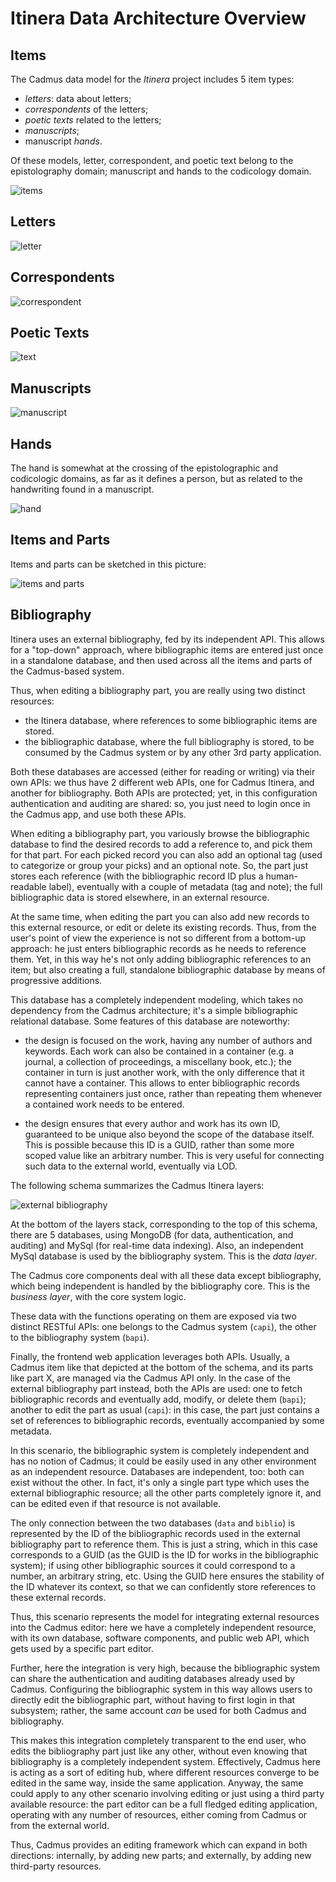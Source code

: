 # Itinera Data Architecture Overview

## Items

The Cadmus data model for the _Itinera_ project includes 5 item types:

- *letters*: data about letters;
- *correspondents* of the letters;
- *poetic texts* related to the letters;
- *manuscripts*;
- manuscript *hands*.

Of these models, letter, correspondent, and poetic text belong to the epistolography domain; manuscript and hands to the codicology domain.

![items](./images/models-items.png)

## Letters

![letter](./images/models-letter.png)

## Correspondents

![correspondent](./images/models-correspondent.png)

## Poetic Texts

![text](./images/models-text.png)

## Manuscripts

![manuscript](./images/models-ms.png)

## Hands

The hand is somewhat at the crossing of the epistolographic and codicologic domains, as far as it defines a person, but as related to the handwriting found in a manuscript.

![hand](./images/models-hand.png)

## Items and Parts

Items and parts can be sketched in this picture:

![items and parts](./images/items-n-parts.png)

## Bibliography

Itinera uses an external bibliography, fed by its independent API. This allows for a "top-down" approach, where bibliographic items are entered just once in a standalone database, and then used across all the items and parts of the Cadmus-based system.

Thus, when editing a bibliography part, you are really using two distinct resources:

- the Itinera database, where references to some bibliographic items are stored.
- the bibliographic database, where the full bibliography is stored, to be consumed by the Cadmus system or by any other 3rd party application.

Both these databases are accessed (either for reading or writing) via their own APIs: we thus have 2 different web APIs, one for Cadmus Itinera, and another for bibliography. Both APIs are protected; yet, in this configuration authentication and auditing are shared: so, you just need to login once in the Cadmus app, and use both these APIs.

When editing a bibliography part, you variously browse the bibliographic database to find the desired records to add a reference to, and pick them for that part. For each picked record you can also add an optional tag (used to categorize or group your picks) and an optional note. So, the part just stores each reference (with the bibliographic record ID plus a human-readable label), eventually with a couple of metadata (tag and note); the full bibliographic data is stored elsewhere, in an external resource.

At the same time, when editing the part you can also add new records to this external resource, or edit or delete its existing records. Thus, from the user's point of view the experience is not so different from a bottom-up approach: he just enters bibliographic records as he needs to reference them. Yet, in this way he's not only adding bibliographic references to an item; but also creating a full, standalone bibliographic database by means of progressive additions.

This database has a completely independent modeling, which takes no dependency from the Cadmus architecture; it's a simple bibliographic relational database. Some features of this database are noteworthy:

- the design is focused on the work, having any number of authors and keywords. Each work can also be contained in a container (e.g. a journal, a collection of proceedings, a miscellany book, etc.); the container in turn is just another work, with the only difference that it cannot have a container. This allows to enter bibliographic records representing containers just once, rather than repeating them whenever a contained work needs to be entered.

- the design ensures that every author and work has its own ID, guaranteed to be unique also beyond the scope of the database itself. This is possible because this ID is a GUID, rather than some more scoped value like an arbitrary number. This is very useful for connecting such data to the external world, eventually via LOD.

The following schema summarizes the Cadmus Itinera layers:

![external bibliography](./images/ext-bibliography.png)

At the bottom of the layers stack, corresponding to the top of this schema, there are 5 databases, using MongoDB (for data, authentication, and auditing) and MySql (for real-time data indexing). Also, an independent MySql database is used by the bibliography system. This is the _data layer_.

The Cadmus core components deal with all these data except bibliography, which being independent is handled by the bibliography core. This is the _business layer_, with the core system logic.

These data with the functions operating on them are exposed via two distinct RESTful APIs: one belongs to the Cadmus system (`capi`), the other to the bibliography system (`bapi`).

Finally, the frontend web application leverages both APIs. Usually, a Cadmus item like that depicted at the bottom of the schema, and its parts like part X, are managed via the Cadmus API only. In the case of the external bibliography part instead, both the APIs are used: one to fetch bibliographic records and eventually add, modify, or delete them (`bapi`); another to edit the part as usual (`capi`): in this case, the part just contains a set of references to bibliographic records, eventually accompanied by some metadata.

In this scenario, the bibliographic system is completely independent and has no notion of Cadmus; it could be easily used in any other environment as an independent resource. Databases are independent, too: both can exist without the other. In fact, it's only a single part type which uses the external bibliographic resource; all the other parts completely ignore it, and can be edited even if that resource is not available.

The only connection between the two databases (`data` and `biblio`) is represented by the ID of the bibliographic records used in the external bibliography part to reference them. This is just a string, which in this case corresponds to a GUID (as the GUID is the ID for works in the bibliographic system); if using other bibliographic sources it could correspond to a number, an arbitrary string, etc. Using the GUID here ensures the stability of the ID whatever its context, so that we can confidently store references to these external records.

Thus, this scenario represents the model for integrating external resources into the Cadmus editor: here we have a completely independent resource, with its own database, software components, and public web API, which gets used by a specific part editor.

Further, here the integration is very high, because the bibliographic system can share the authentication and auditing databases already used by Cadmus. Configuring the bibliographic system in this way allows users to directly edit the bibliographic part, without having to first login in that subsystem; rather, the same account _can_ be used for both Cadmus and bibliography.

This makes this integration completely transparent to the end user, who edits the bibliography part just like any other, without even knowing that bibliography is a completely independent system. Effectively, Cadmus here is acting as a sort of editing hub, where different resources converge to be edited in the same way, inside the same application. Anyway, the same could apply to any other scenario involving editing or just using a third party available resource: the part editor can be a full fledged editing application, operating with any number of resources, either coming from Cadmus or from the external world.

Thus, Cadmus provides an editing framework which can expand in both directions: internally, by adding new parts; and externally, by adding new third-party resources.
